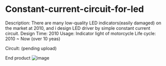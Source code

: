 # Constant-current-circuit-for-led
Description: There are many low-quality LED indicators(easily damaged) on the market at 2010, and i design LED driver by simple constant current circuit.
Design Time: 2010
Usage: Indicator light of motorcycle
Life cycle: 2010 ~ Now (over 10 yeas)

Circult: (pending upload)

End product
![image](https://github.com/roddick74/Constant-current-circuit-for-led/blob/main/5050%E5%AE%9A%E9%9B%BB%E6%B5%81.jpg)
